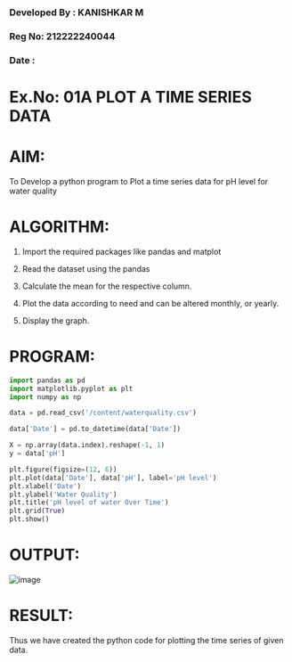 ### Developed By : KANISHKAR M
### Reg No: 212222240044
### Date :
# Ex.No: 01A PLOT A TIME SERIES DATA

# AIM:
To Develop a python program to Plot a time series data for pH level for water quality

# ALGORITHM:

1. Import the required packages like pandas and matplot

2. Read the dataset using the pandas

3. Calculate the mean for the respective column.

4. Plot the data according to need and can be altered monthly, or yearly.

5. Display the graph.

# PROGRAM:

```py
import pandas as pd
import matplotlib.pyplot as plt
import numpy as np
```
```py
data = pd.read_csv('/content/waterquality.csv')
```
```py
data['Date'] = pd.to_datetime(data['Date'])
```

```py
X = np.array(data.index).reshape(-1, 1)
y = data['pH']
```

```py
plt.figure(figsize=(12, 6))
plt.plot(data['Date'], data['pH'], label='pH level')
plt.xlabel('Date')
plt.ylabel('Water Quality')
plt.title('pH level of water Over Time')
plt.grid(True)
plt.show()
```

# OUTPUT:

![image](https://github.com/user-attachments/assets/365a8ea8-3c05-4ec9-9987-3ad736880cb6)


# RESULT:
Thus we have created the python code for plotting the time series of given data.
